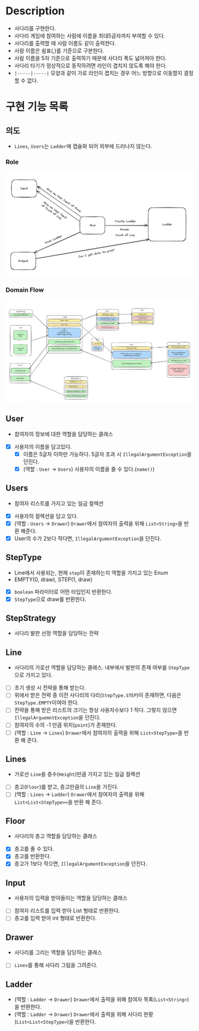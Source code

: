 # Description
- 사다리를 구현한다.
- 사다리 게임에 참여하는 사람에 이름을 최대5글자까지 부여할 수 있다. 
- 사다리를 출력할 때 사람 이름도 같이 출력한다. 
- 사람 이름은 쉼표(,)를 기준으로 구분한다. 
- 사람 이름을 5자 기준으로 출력하기 때문에 사다리 폭도 넓어져야 한다. 
- 사다리 타기가 정상적으로 동작하려면 라인이 겹치지 않도록 해야 한다. 
- `|-----|-----|` 모양과 같이 가로 라인이 겹치는 경우 어느 방향으로 이동할지 결정할 수 없다.

# 구현 기능 목록
## 의도
- `Lines`, `Users`는 `Ladder`에 캡슐화 되어 외부에 드러나지 않는다. 

### Role
![역할 그림](images/image001.png)
### Domain Flow
![Domain Flow](images/image002.png)

## User
- 참여자의 정보에 대한 역할을 담당하는 클래스
- [x] 사용자의 이름을 담고있다.
    - [x] 이름은 5글자 이하만 가능하다. 5글자 초과 시 `IllegalArgumentException`을 던진다.
    - [x] (역할 : `User` -> `Users`) 사용자의 이름을 줄 수 있다.(`name()`)

## Users
- 참여자 리스트를 가지고 있는 일급 컬렉션
- [x] 사용자의 컬렉션을 담고 있다.
- [x] (역할 : `Users` -> `Drawer`) `Drawer`에서 참여자의 출력을 위해 `List<String>`을 반환 해준다.
- [x] User의 수가 2보다 작다면, `IllegalArgumentException`을 던진다.

## StepType
- Line에서 사용되는, 현재 `step`이 존재하는지 역할을 가지고 있는 Enum
- EMPTY(0, draw), STEP(1, draw)
- [x] `boolean` 파라미터로 어떤 타입인지 반환한다.
- [x] `StepType`으로 draw를 반환한다.

## StepStrategy
- 사다리 발판 선정 역할을 담당하는 전략

## Line
- 사다리의 가로선 역할을 담당하는 클래스. 내부에서 발판의 존재 여부를 `StepType`으로 가지고 있다.
- [ ] 초기 생성 시 전략을 통해 받는다.
- [ ] 위에서 받은 전략 중 이전 사다리의 다리(`StepType.STEP`)이 존재하면, 다음은 `StepType.EMPTY`이여야 한다.
- [ ] 전략을 통해 받은 리스트의 크기는 항상 사용자수보다 1 적다. 그렇지 않으면 `IllegalArguemntException`을 던진다.
- [ ] 참여자의 수의 -1 만큼 위치(`point`)가 존재한다.
- [ ] (역할 : `Line` -> `Lines`) `Drawer`에서 참여자의 출력을 위해 `List<StepType>`을 반환 해 준다.

## Lines
- 가로선 `Line`을 층수(`Height`)만큼 가지고 있는 일급 컬렉션
- [ ] 층고(`Floor`)를 받고, 층고만큼의 `Line`을 가진다.
- [ ] (역할 : `Lines` -> `Ladder`) `Drawer`에서 참여자의 출력을 위해 `List<List<StepType>>`을 반환 해 준다.

## Floor
- 사다리의 층고 역할을 담당하는 클래스
- [x] 층고를 줄 수 있다.
- [x] 층고를 반환한다.
- [x] 층고가 1보다 작으면, `IllegalArgumentException`을 던진다.

## Input
- 사용자의 입력을 받아들이는 역할을 담당하는 클래스
- [ ] 참여자 리스트를 입력 받아 List<String> 형태로 반환한다.
- [ ] 층고를 입력 받아 int 형태로 반환한다.

## Drawer
- 사다리를 그리는 역할을 담당하는 클래스
- [ ] `Lines`를 통해 사다리 그림을 그려준다.

## Ladder
- (역할 : `Ladder` -> `Drawer`) `Drawer`에서 출력을 위해 참여자 목록(`List<String>`)을 반환한다.
- (역할 : `Ladder` -> `Drawer`) `Drawer`에서 출력을 위해 사다리 현황(`List<List<StepType>`)을 반환한다.
